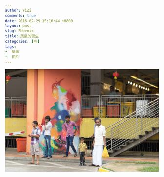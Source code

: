 ```yaml
---
author: YiZi
comments: true
date: 2016-02-29 15:16:44 +0800
layout: post
slug: Phoenix
title: 凤凰的诞生
categories: [写]
tags:
-  壁画
-  相片
---
```

![](/public/images/gallery/Phoenix.jpg)
